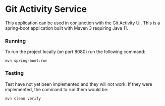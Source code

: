 # Git Activity Service
This application can be used in conjunction with the Git Activity UI.  This is a spring-boot application built with Maven 3 requiring Java 11.

### Running
To run the project locally (on port 8080) run the following command:

```
mvn spring-boot:run
```

### Testing
Test have not yet been implemented and they will not work.  If they were implemented, the command to run them would be:

```
mvn clean verify
```
